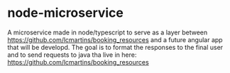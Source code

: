# node-microservice
A microservice made in node/typescript to serve as a layer between https://github.com/lcmartins/booking_resources and a future angular app 
that will be developd.
The goal is to format the responses to the final user and to send requests to java tha live in here:  https://github.com/lcmartins/booking_resources
